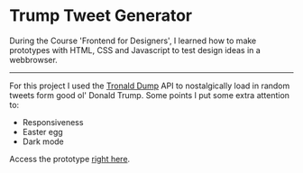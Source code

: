 # Trump Tweet Generator

During the Course 'Frontend for Designers', I learned how to make prototypes with HTML, CSS and Javascript to test design ideas in a webbrowser.

---

For this project I used the [Tronald Dump](https://www.tronalddump.io/) API to nostalgically load in random tweets form good ol' Donald Trump. Some points I put some extra attention to:

- Responsiveness
- Easter egg
- Dark mode

Access the prototype [right here](emmabons.github.io/trumpgenerator).
